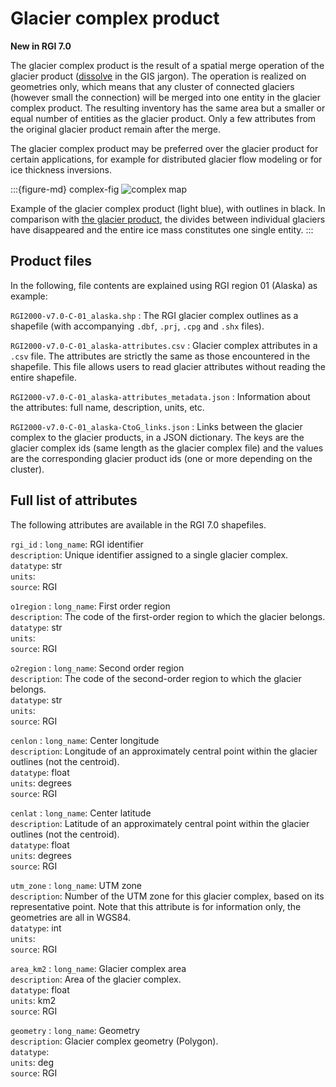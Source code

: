 # Glacier complex product

**New in RGI 7.0**

The glacier complex product is the result of a spatial merge operation of the glacier product ([dissolve](http://wiki.gis.com/wiki/index.php/Dissolve) in the GIS jargon). The operation is realized on geometries only, which means that any cluster of connected glaciers (however small the connection) will be merged into one entity in the glacier complex product. The resulting inventory has the same area but a smaller or equal number of entities as the glacier product. Only a few attributes from the original glacier product remain after the merge.

The glacier complex product may be preferred over the glacier product for certain applications, for example for distributed glacier flow modeling or for ice thickness inversions.

:::{figure-md} complex-fig
<img src="../img/example_complex.png" alt="complex map" class="bg-primary mb-1">

Example of the glacier complex product (light blue), with outlines in black. In comparison with [the glacier product](glacier-fig), the divides between individual glaciers have disappeared and the entire ice mass constitutes one single entity.
:::

## Product files

In the following, file contents are explained using RGI region 01 (Alaska) as example:

`RGI2000-v7.0-C-01_alaska.shp`
: The RGI glacier complex outlines as a shapefile (with accompanying `.dbf`, `.prj`, `.cpg` and `.shx` files).

`RGI2000-v7.0-C-01_alaska-attributes.csv`
: Glacier complex attributes in a `.csv` file. The attributes are strictly the same as those encountered in the shapefile. This file allows users to read glacier attributes without reading the entire shapefile.

`RGI2000-v7.0-C-01_alaska-attributes_metadata.json`
: Information about the attributes: full name, description, units, etc.

`RGI2000-v7.0-C-01_alaska-CtoG_links.json`
: Links between the glacier complex to the glacier products, in a JSON dictionary. The keys are the glacier complex ids (same length as the glacier complex file) and the values are the corresponding glacier product ids (one or more depending on the cluster).

## Full list of attributes

The following attributes are available in the RGI 7.0 shapefiles.

`rgi_id`
: `long_name`: RGI identifier <br/> `description`: Unique identifier assigned to a single glacier complex. <br/> `datatype`: str <br/> `units`:  <br/> `source`: RGI

`o1region`
: `long_name`: First order region <br/> `description`: The code of the first-order region to which the glacier belongs. <br/> `datatype`: str <br/> `units`:  <br/> `source`: RGI

`o2region`
: `long_name`: Second order region <br/> `description`: The code of the second-order region to which the glacier belongs. <br/> `datatype`: str <br/> `units`:  <br/> `source`: RGI

`cenlon`
: `long_name`: Center longitude <br/> `description`: Longitude of an approximately central point within the glacier outlines (not the centroid). <br/> `datatype`: float <br/> `units`: degrees <br/> `source`: RGI

`cenlat`
: `long_name`: Center latitude <br/> `description`: Latitude of an approximately central point within the glacier outlines (not the centroid). <br/> `datatype`: float <br/> `units`: degrees <br/> `source`: RGI

`utm_zone`
: `long_name`: UTM zone <br/> `description`: Number of the UTM zone for this glacier complex, based on its representative point. Note that this attribute is for information only, the geometries are all in WGS84. <br/> `datatype`: int <br/> `units`:  <br/> `source`: RGI

`area_km2`
: `long_name`: Glacier complex area <br/> `description`: Area of the glacier complex. <br/> `datatype`: float <br/> `units`: km2 <br/> `source`: RGI

`geometry`
: `long_name`: Geometry <br/> `description`: Glacier complex geometry (Polygon). <br/> `datatype`:  <br/> `units`: deg <br/> `source`: RGI
